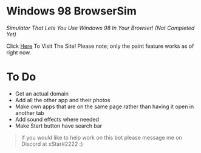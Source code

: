 # Windows 98 BrowserSim
*Simulator That Lets You Use Windows 98 In Your Browser! (Not Completed Yet)*

Click [Here](https://windows-98-sim.netlify.app/) To Visit The Site! Please note; only the paint feature works as of right now.

# To Do
* Get an actual domain
* Add all the other app and their photos
* Make own apps that are on the same page rather than having it open in another tab
* Add sound effects where needed
* Make Start button have search bar

> If you would like to help work on this bot please message me on Discord at xStar#2222  :)
